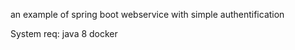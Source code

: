 an example of spring boot webservice with simple authentification

System req:
    java 8
    docker
